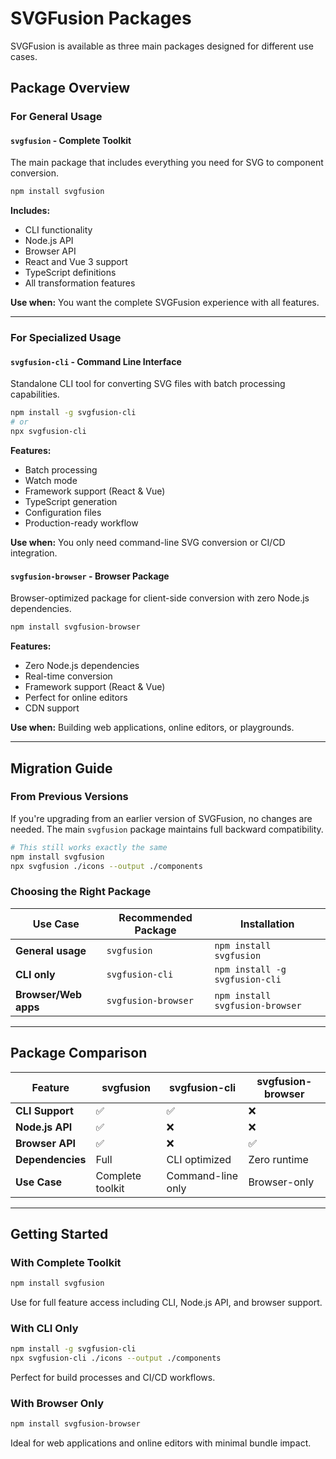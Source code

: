 # SVGFusion Packages

SVGFusion is available as three main packages designed for different use cases.

## Package Overview

### **For General Usage**

#### `svgfusion` - Complete Toolkit

The main package that includes everything you need for SVG to component conversion.

```bash
npm install svgfusion
```

**Includes:**

- CLI functionality
- Node.js API
- Browser API
- React and Vue 3 support
- TypeScript definitions
- All transformation features

**Use when:** You want the complete SVGFusion experience with all features.

---

### **For Specialized Usage**

#### `svgfusion-cli` - Command Line Interface

Standalone CLI tool for converting SVG files with batch processing capabilities.

```bash
npm install -g svgfusion-cli
# or
npx svgfusion-cli
```

**Features:**

- Batch processing
- Watch mode
- Framework support (React & Vue)
- TypeScript generation
- Configuration files
- Production-ready workflow

**Use when:** You only need command-line SVG conversion or CI/CD integration.

#### `svgfusion-browser` - Browser Package

Browser-optimized package for client-side conversion with zero Node.js dependencies.

```bash
npm install svgfusion-browser
```

**Features:**

- Zero Node.js dependencies
- Real-time conversion
- Framework support (React & Vue)
- Perfect for online editors
- CDN support

**Use when:** Building web applications, online editors, or playgrounds.

---

## Migration Guide

### From Previous Versions

If you're upgrading from an earlier version of SVGFusion, no changes are needed. The main `svgfusion` package maintains full backward compatibility.

```bash
# This still works exactly the same
npm install svgfusion
npx svgfusion ./icons --output ./components
```

### Choosing the Right Package

| Use Case             | Recommended Package | Installation                    |
| -------------------- | ------------------- | ------------------------------- |
| **General usage**    | `svgfusion`         | `npm install svgfusion`         |
| **CLI only**         | `svgfusion-cli`     | `npm install -g svgfusion-cli`  |
| **Browser/Web apps** | `svgfusion-browser` | `npm install svgfusion-browser` |

---

## Package Comparison

| Feature          | svgfusion        | svgfusion-cli     | svgfusion-browser |
| ---------------- | ---------------- | ----------------- | ----------------- |
| **CLI Support**  | ✅               | ✅                | ❌                |
| **Node.js API**  | ✅               | ❌                | ❌                |
| **Browser API**  | ✅               | ❌                | ✅                |
| **Dependencies** | Full             | CLI optimized     | Zero runtime      |
| **Use Case**     | Complete toolkit | Command-line only | Browser-only      |

---

## Getting Started

### With Complete Toolkit

```bash
npm install svgfusion
```

Use for full feature access including CLI, Node.js API, and browser support.

### With CLI Only

```bash
npm install -g svgfusion-cli
npx svgfusion-cli ./icons --output ./components
```

Perfect for build processes and CI/CD workflows.

### With Browser Only

```bash
npm install svgfusion-browser
```

Ideal for web applications and online editors with minimal bundle impact.
